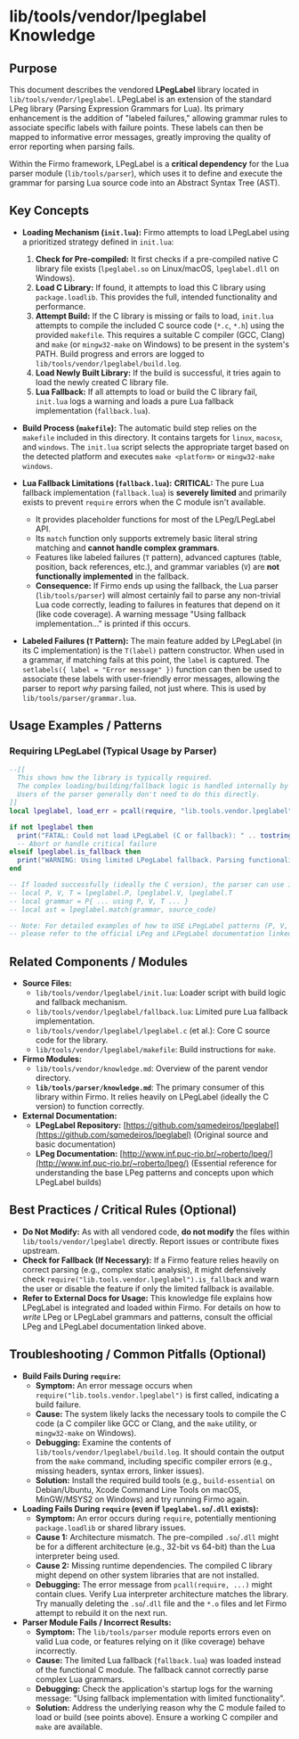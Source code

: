 # lib/tools/vendor/lpeglabel Knowledge

## Purpose

This document describes the vendored **LPegLabel** library located in `lib/tools/vendor/lpeglabel`. LPegLabel is an extension of the standard LPeg library (Parsing Expression Grammars for Lua). Its primary enhancement is the addition of "labeled failures," allowing grammar rules to associate specific labels with failure points. These labels can then be mapped to informative error messages, greatly improving the quality of error reporting when parsing fails.

Within the Firmo framework, LPegLabel is a **critical dependency** for the Lua parser module (`lib/tools/parser`), which uses it to define and execute the grammar for parsing Lua source code into an Abstract Syntax Tree (AST).

## Key Concepts

- **Loading Mechanism (`init.lua`):** Firmo attempts to load LPegLabel using a prioritized strategy defined in `init.lua`:
    1.  **Check for Pre-compiled:** It first checks if a pre-compiled native C library file exists (`lpeglabel.so` on Linux/macOS, `lpeglabel.dll` on Windows).
    2.  **Load C Library:** If found, it attempts to load this C library using `package.loadlib`. This provides the full, intended functionality and performance.
    3.  **Attempt Build:** If the C library is missing or fails to load, `init.lua` attempts to compile the included C source code (`*.c`, `*.h`) using the provided `makefile`. This requires a suitable C compiler (GCC, Clang) and `make` (or `mingw32-make` on Windows) to be present in the system's PATH. Build progress and errors are logged to `lib/tools/vendor/lpeglabel/build.log`.
    4.  **Load Newly Built Library:** If the build is successful, it tries again to load the newly created C library file.
    5.  **Lua Fallback:** If all attempts to load or build the C library fail, `init.lua` logs a warning and loads a pure Lua fallback implementation (`fallback.lua`).

- **Build Process (`makefile`):** The automatic build step relies on the `makefile` included in this directory. It contains targets for `linux`, `macosx`, and `windows`. The `init.lua` script selects the appropriate target based on the detected platform and executes `make <platform>` or `mingw32-make windows`.

- **Lua Fallback Limitations (`fallback.lua`):** **CRITICAL:** The pure Lua fallback implementation (`fallback.lua`) is **severely limited** and primarily exists to prevent `require` errors when the C module isn't available.
    - It provides placeholder functions for most of the LPeg/LPegLabel API.
    - Its `match` function only supports extremely basic literal string matching and **cannot handle complex grammars**.
    - Features like labeled failures (`T` pattern), advanced captures (table, position, back references, etc.), and grammar variables (`V`) are **not functionally implemented** in the fallback.
    - **Consequence:** If Firmo ends up using the fallback, the Lua parser (`lib/tools/parser`) will almost certainly fail to parse any non-trivial Lua code correctly, leading to failures in features that depend on it (like code coverage). A warning message "Using fallback implementation..." is printed if this occurs.

- **Labeled Failures (`T` Pattern):** The main feature added by LPegLabel (in its C implementation) is the `T(label)` pattern constructor. When used in a grammar, if matching fails at this point, the `label` is captured. The `setlabels({ label = "Error message" })` function can then be used to associate these labels with user-friendly error messages, allowing the parser to report *why* parsing failed, not just where. This is used by `lib/tools/parser/grammar.lua`.

## Usage Examples / Patterns

### Requiring LPegLabel (Typical Usage by Parser)

```lua
--[[
  This shows how the library is typically required.
  The complex loading/building/fallback logic is handled internally by init.lua.
  Users of the parser generally don't need to do this directly.
]]
local lpeglabel, load_err = pcall(require, "lib.tools.vendor.lpeglabel")

if not lpeglabel then
  print("FATAL: Could not load LPegLabel (C or fallback): " .. tostring(load_err))
  -- Abort or handle critical failure
elseif lpeglabel.is_fallback then
  print("WARNING: Using limited LPegLabel fallback. Parsing functionality will be severely impaired.")
end

-- If loaded successfully (ideally the C version), the parser can use it:
-- local P, V, T = lpeglabel.P, lpeglabel.V, lpeglabel.T
-- local grammar = P{ ... using P, V, T ... }
-- local ast = lpeglabel.match(grammar, source_code)

-- Note: For detailed examples of how to USE LPegLabel patterns (P, V, C, T etc.),
-- please refer to the official LPeg and LPegLabel documentation linked below.
```

## Related Components / Modules

- **Source Files:**
    - `lib/tools/vendor/lpeglabel/init.lua`: Loader script with build logic and fallback mechanism.
    - `lib/tools/vendor/lpeglabel/fallback.lua`: Limited pure Lua fallback implementation.
    - `lib/tools/vendor/lpeglabel/lpeglabel.c` (et al.): Core C source code for the library.
    - `lib/tools/vendor/lpeglabel/makefile`: Build instructions for `make`.
- **Firmo Modules:**
    - `lib/tools/vendor/knowledge.md`: Overview of the parent vendor directory.
    - **`lib/tools/parser/knowledge.md`**: The primary consumer of this library within Firmo. It relies heavily on LPegLabel (ideally the C version) to function correctly.
- **External Documentation:**
    - **LPegLabel Repository:** [https://github.com/sqmedeiros/lpeglabel](https://github.com/sqmedeiros/lpeglabel) (Original source and basic documentation)
    - **LPeg Documentation:** [http://www.inf.puc-rio.br/~roberto/lpeg/](http://www.inf.puc-rio.br/~roberto/lpeg/) (Essential reference for understanding the base LPeg patterns and concepts upon which LPegLabel builds)

## Best Practices / Critical Rules (Optional)

- **Do Not Modify:** As with all vendored code, **do not modify** the files within `lib/tools/vendor/lpeglabel` directly. Report issues or contribute fixes upstream.
- **Check for Fallback (If Necessary):** If a Firmo feature relies heavily on correct parsing (e.g., complex static analysis), it might defensively check `require("lib.tools.vendor.lpeglabel").is_fallback` and warn the user or disable the feature if only the limited fallback is available.
- **Refer to External Docs for Usage:** This knowledge file explains how LPegLabel is integrated and loaded within Firmo. For details on how to *write* LPeg or LPegLabel grammars and patterns, consult the official LPeg and LPegLabel documentation linked above.

## Troubleshooting / Common Pitfalls (Optional)

- **Build Fails During `require`:**
    - **Symptom:** An error message occurs when `require("lib.tools.vendor.lpeglabel")` is first called, indicating a build failure.
    - **Cause:** The system likely lacks the necessary tools to compile the C code (a C compiler like GCC or Clang, and the `make` utility, or `mingw32-make` on Windows).
    - **Debugging:** Examine the contents of `lib/tools/vendor/lpeglabel/build.log`. It should contain the output from the `make` command, including specific compiler errors (e.g., missing headers, syntax errors, linker issues).
    - **Solution:** Install the required build tools (e.g., `build-essential` on Debian/Ubuntu, Xcode Command Line Tools on macOS, MinGW/MSYS2 on Windows) and try running Firmo again.
- **Loading Fails During `require` (even if `lpeglabel.so`/`.dll` exists):**
    - **Symptom:** An error occurs during `require`, potentially mentioning `package.loadlib` or shared library issues.
    - **Cause 1:** Architecture mismatch. The pre-compiled `.so`/`.dll` might be for a different architecture (e.g., 32-bit vs 64-bit) than the Lua interpreter being used.
    - **Cause 2:** Missing runtime dependencies. The compiled C library might depend on other system libraries that are not installed.
    - **Debugging:** The error message from `pcall(require, ...)` might contain clues. Verify Lua interpreter architecture matches the library. Try manually deleting the `.so`/`.dll` file and the `*.o` files and let Firmo attempt to rebuild it on the next run.
- **Parser Module Fails / Incorrect Results:**
    - **Symptom:** The `lib/tools/parser` module reports errors even on valid Lua code, or features relying on it (like coverage) behave incorrectly.
    - **Cause:** The limited Lua fallback (`fallback.lua`) was loaded instead of the functional C module. The fallback cannot correctly parse complex Lua grammars.
    - **Debugging:** Check the application's startup logs for the warning message: "Using fallback implementation with limited functionality".
    - **Solution:** Address the underlying reason why the C module failed to load or build (see points above). Ensure a working C compiler and `make` are available.
